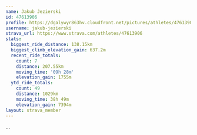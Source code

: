 ```yaml
---
name: Jakub Jezierski
id: 47613906
profile: https://dgalywyr863hv.cloudfront.net/pictures/athletes/47613906/14681924/1/large.jpg
username: jakub-jezierski
strava_url: https://www.strava.com/athletes/47613906
stats:
  biggest_ride_distance: 138.15km
  biggest_climb_elevation_gain: 637.2m
  recent_ride_totals:
    count: 7
    distance: 207.55km
    moving_time: '09h 28m'
    elevation_gain: 1755m
  ytd_ride_totals:
    count: 49
    distance: 1029km
    moving_time: 38h 49m
    elevation_gain: 7394m
layout: strava_member
--- 
```

...
